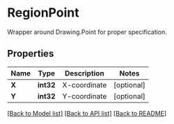 # RegionPoint

Wrapper around Drawing.Point for proper specification.

## Properties

Name | Type | Description | Notes
---- | ---- | ----------- | -----
**X** | **int32** | X-coordinate | [optional]
**Y** | **int32** | Y-coordinate | [optional]

[[Back to Model list]](../README.md#documentation-for-models) [[Back to API list]](../README.md#documentation-for-api-endpoints) [[Back to README]](../README.md)
